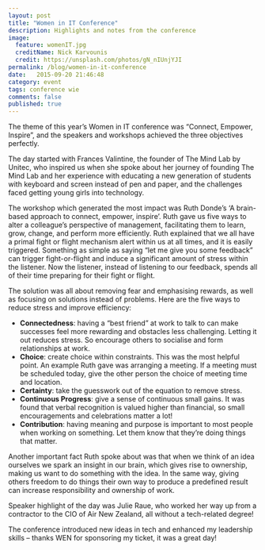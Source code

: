 ```yaml
---
layout: post
title: "Women in IT Conference"
description: Highlights and notes from the conference
image:
  feature: womenIT.jpg
  creditName: Nick Karvounis
  credit: https://unsplash.com/photos/gN_nIUnjYJI
permalink: /blog/women-in-it-conference
date:   2015-09-20 21:46:48
category: event
tags: conference wie
comments: false
published: true
---
```


The theme of this year’s Women in IT conference was “Connect, Empower, Inspire”, and the speakers and workshops achieved the three objectives perfectly. 

The day started with Frances Valintine, the founder of The Mind Lab by Unitec, who inspired us when she spoke about her journey of founding The Mind Lab and her experience with educating a new generation of students with keyboard and screen instead of pen and paper, and the challenges faced getting young girls into technology.

The workshop which generated the most impact was Ruth Donde’s ‘A brain-based approach to connect, empower, inspire’. Ruth gave us five ways to alter a colleague’s perspective of management, facilitating them to learn, grow, change, and perform more efficiently. Ruth explained that we all have a primal fight or flight mechanism alert within us at all times, and it is easily triggered. Something as simple as saying “let me give you some feedback” can trigger fight-or-flight and induce a significant amount of stress within the listener. Now the listener, instead of listening to our feedback, spends all of their time preparing for their fight or flight.

The solution was all about removing fear and emphasising rewards, as well as focusing on solutions instead of problems. Here are the five ways to reduce stress and improve efficiency:

* **Connectedness**: having a “best friend” at work to talk to can make successes feel more rewarding and obstacles less challenging. Letting it out reduces stress. So encourage others to socialise and form relationships at work.
* **Choice**: create choice within constraints. This was the most helpful point. An example Ruth gave was arranging a meeting. If a meeting must be scheduled today, give the other person the choice of meeting time and location.
* **Certainty**: take the guesswork out of the equation to remove stress.
* **Continuous Progress**: give a sense of continuous small gains. It was found that verbal recognition is valued higher than financial, so small encouragements and celebrations matter a lot!
* **Contribution**: having meaning and purpose is important to most people when working on something. Let them know that they’re doing things that matter.

Another important fact Ruth spoke about was that when we think of an idea ourselves we spark an insight in our brain, which gives rise to ownership, making us want to do something with the idea. In the same way, giving others freedom to do things their own way to produce a predefined result can increase responsibility and ownership of work. 

Speaker highlight of the day was Julie Raue, who worked her way up from a contractor to the CIO of Air New Zealand, all without a tech-related degree!

The conference introduced new ideas in tech and enhanced my leadership skills – thanks WEN for sponsoring my ticket, it was a great day!
